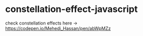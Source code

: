 # constellation-effect-javascript
check constellation effects here -> https://codepen.io/Mehedi_Hassan/pen/abWpMZz
